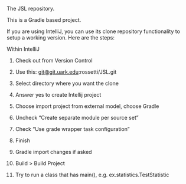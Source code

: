 The JSL repository. 

This is a Gradle based project.

If you are using IntelliJ, you can use its clone repository functionality to 
setup a working version. Here are the steps:

Within IntelliJ

1) Check out from Version Control

2) Use this:  git@git.uark.edu:rossetti/JSL.git

3) Select directory where you want the clone

4) Answer yes to create Intellij project

5) Choose import project from external model, choose Gradle

6) Uncheck “Create separate module per source set”

7) Check “Use grade wrapper task configuration”

8) Finish

9) Gradle import changes if asked

10) Build > Build Project

11) Try to run a class that has main(), e.g. ex.statistics.TestStatistic
